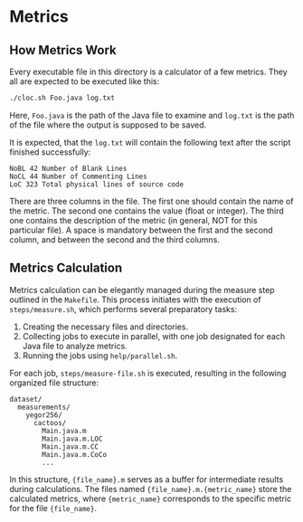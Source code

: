 # Metrics

## How Metrics Work

Every executable file in this directory is a calculator of a few
metrics. They all are expected to be executed like this:

```bash
./cloc.sh Foo.java log.txt
```

Here, `Foo.java` is the path of the Java file to examine and
`log.txt` is the path of the file where the output is supposed
to be saved.

It is expected, that the `log.txt` will contain the following
text after the script finished successfully:

```text
NoBL 42 Number of Blank Lines
NoCL 44 Number of Commenting Lines
LoC 323 Total physical lines of source code
```

There are three columns in the file. The first one should contain
the name of the metric. The second one contains the value (float or integer).
The third one contains the description of the metric (in general, NOT
for this particular file). A space is mandatory between the first and the
second column, and between the second and the third columns.

## Metrics Calculation

Metrics calculation can be elegantly managed during the measure step outlined
in the `Makefile`. This process initiates with the execution of `steps/measure.sh`,
which performs several preparatory tasks:

1. Creating the necessary files and directories.
2. Collecting jobs to execute in parallel,
   with one job designated for each Java file to analyze metrics.
3. Running the jobs using `help/parallel.sh`.

For each job, `steps/measure-file.sh` is executed,
resulting in the following organized file structure:

```text
dataset/
  measurements/
    yegor256/
      cactoos/
        Main.java.m
        Main.java.m.LOC
        Main.java.m.CC
        Main.java.m.CoCo
        ...
```

In this structure, `{file_name}.m` serves as a buffer
for intermediate results during calculations.
The files named `{file_name}.m.{metric_name}` store the calculated metrics,
where `{metric_name}` corresponds to the specific metric
for the file `{file_name}`.
